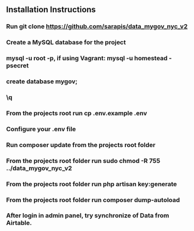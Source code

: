 ## Installation Instructions

### Run git clone https://github.com/sarapis/data_mygov_nyc_v2
### Create a MySQL database for the project
### mysql -u root -p, if using Vagrant: mysql -u homestead -psecret
### create database mygov;
### \q
### From the projects root run cp .env.example .env
### Configure your .env file
### Run composer update from the projects root folder
### From the projects root folder run sudo chmod -R 755 ../data_mygov_nyc_v2
### From the projects root folder run php artisan key:generate
### From the projects root folder run composer dump-autoload
### After login in admin panel, try synchronize of Data from Airtable.
